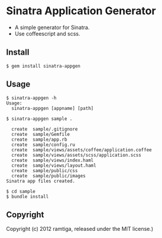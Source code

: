 # Sinatra Application Generator

* A simple generator for Sinatra.
* Use coffeescript and scss.

## Install

    $ gem install sinatra-appgen


## Usage

    $ sinatra-appgen -h
    Usage:
      sinatra-appgen [appname] [path]
    
    $ sinatra-appgen sample .

      create  sample/.gitignore
      create  sample/Gemfile
      create  sample/app.rb
      create  sample/config.ru
      create  sample/views/assets/coffee/application.coffee
      create  sample/views/assets/scss/application.scss
      create  sample/views/index.haml
      create  sample/views/layout.haml
      create  sample/public/css
      create  sample/public/images
    Sinatra app files created.

    $ cd sample
    $ bundle install
    

## Copyright

Copyright (c) 2012 ramtiga, released under the MIT license.)

